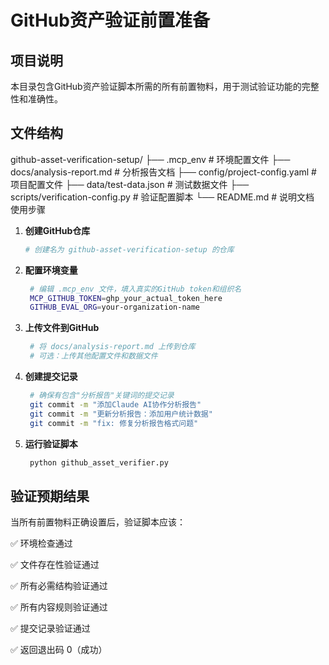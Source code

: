 # GitHub资产验证前置准备

## 项目说明
本目录包含GitHub资产验证脚本所需的所有前置物料，用于测试验证功能的完整性和准确性。

## 文件结构
github-asset-verification-setup/
├── .mcp_env # 环境配置文件
├── docs/analysis-report.md # 分析报告文档
├── config/project-config.yaml # 项目配置文件
├── data/test-data.json # 测试数据文件
├── scripts/verification-config.py # 验证配置脚本
└── README.md # 说明文档
 使用步骤

1. **创建GitHub仓库**
   ```bash
   # 创建名为 github-asset-verification-setup 的仓库
   ```
2. **配置环境变量**
   ```bash
    # 编辑 .mcp_env 文件，填入真实的GitHub token和组织名
    MCP_GITHUB_TOKEN=ghp_your_actual_token_here
    GITHUB_EVAL_ORG=your-organization-name
   ```
3. **上传文件到GitHub**
   ```bash
    # 将 docs/analysis-report.md 上传到仓库
    # 可选：上传其他配置文件和数据文件
   ```
4. **创建提交记录**
   ```bash
    # 确保有包含"分析报告"关键词的提交记录
    git commit -m "添加Claude AI协作分析报告"
    git commit -m "更新分析报告：添加用户统计数据"
    git commit -m "fix: 修复分析报告格式问题"
   ```
4. **运行验证脚本**
   ```bash
    python github_asset_verifier.py
   ```   
## 验证预期结果
当所有前置物料正确设置后，验证脚本应该：

✅ 环境检查通过

✅ 文件存在性验证通过

✅ 所有必需结构验证通过

✅ 所有内容规则验证通过

✅ 提交记录验证通过


✅ 返回退出码 0（成功）
